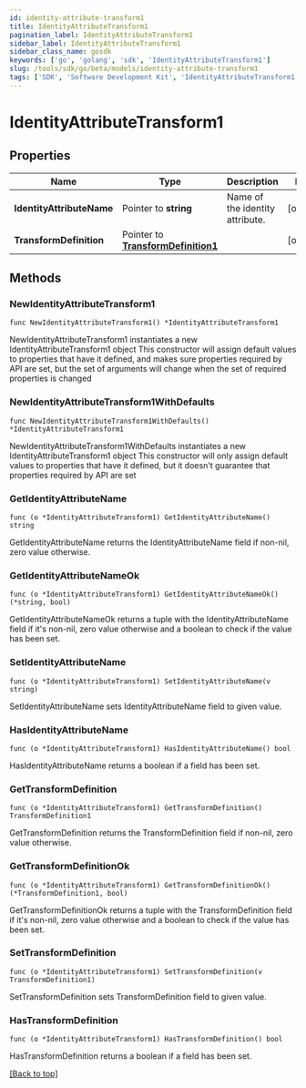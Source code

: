 ```yaml
---
id: identity-attribute-transform1
title: IdentityAttributeTransform1
pagination_label: IdentityAttributeTransform1
sidebar_label: IdentityAttributeTransform1
sidebar_class_name: gosdk
keywords: ['go', 'golang', 'sdk', 'IdentityAttributeTransform1'] 
slug: /tools/sdk/go/beta/models/identity-attribute-transform1
tags: ['SDK', 'Software Development Kit', 'IdentityAttributeTransform1']
---
```


# IdentityAttributeTransform1

## Properties

Name | Type | Description | Notes
------------ | ------------- | ------------- | -------------
**IdentityAttributeName** | Pointer to **string** | Name of the identity attribute. | [optional] 
**TransformDefinition** | Pointer to [**TransformDefinition1**](TransformDefinition1) |  | [optional] 

## Methods

### NewIdentityAttributeTransform1

`func NewIdentityAttributeTransform1() *IdentityAttributeTransform1`

NewIdentityAttributeTransform1 instantiates a new IdentityAttributeTransform1 object
This constructor will assign default values to properties that have it defined,
and makes sure properties required by API are set, but the set of arguments
will change when the set of required properties is changed

### NewIdentityAttributeTransform1WithDefaults

`func NewIdentityAttributeTransform1WithDefaults() *IdentityAttributeTransform1`

NewIdentityAttributeTransform1WithDefaults instantiates a new IdentityAttributeTransform1 object
This constructor will only assign default values to properties that have it defined,
but it doesn't guarantee that properties required by API are set

### GetIdentityAttributeName

`func (o *IdentityAttributeTransform1) GetIdentityAttributeName() string`

GetIdentityAttributeName returns the IdentityAttributeName field if non-nil, zero value otherwise.

### GetIdentityAttributeNameOk

`func (o *IdentityAttributeTransform1) GetIdentityAttributeNameOk() (*string, bool)`

GetIdentityAttributeNameOk returns a tuple with the IdentityAttributeName field if it's non-nil, zero value otherwise
and a boolean to check if the value has been set.

### SetIdentityAttributeName

`func (o *IdentityAttributeTransform1) SetIdentityAttributeName(v string)`

SetIdentityAttributeName sets IdentityAttributeName field to given value.

### HasIdentityAttributeName

`func (o *IdentityAttributeTransform1) HasIdentityAttributeName() bool`

HasIdentityAttributeName returns a boolean if a field has been set.

### GetTransformDefinition

`func (o *IdentityAttributeTransform1) GetTransformDefinition() TransformDefinition1`

GetTransformDefinition returns the TransformDefinition field if non-nil, zero value otherwise.

### GetTransformDefinitionOk

`func (o *IdentityAttributeTransform1) GetTransformDefinitionOk() (*TransformDefinition1, bool)`

GetTransformDefinitionOk returns a tuple with the TransformDefinition field if it's non-nil, zero value otherwise
and a boolean to check if the value has been set.

### SetTransformDefinition

`func (o *IdentityAttributeTransform1) SetTransformDefinition(v TransformDefinition1)`

SetTransformDefinition sets TransformDefinition field to given value.

### HasTransformDefinition

`func (o *IdentityAttributeTransform1) HasTransformDefinition() bool`

HasTransformDefinition returns a boolean if a field has been set.


[[Back to top]](#) 


